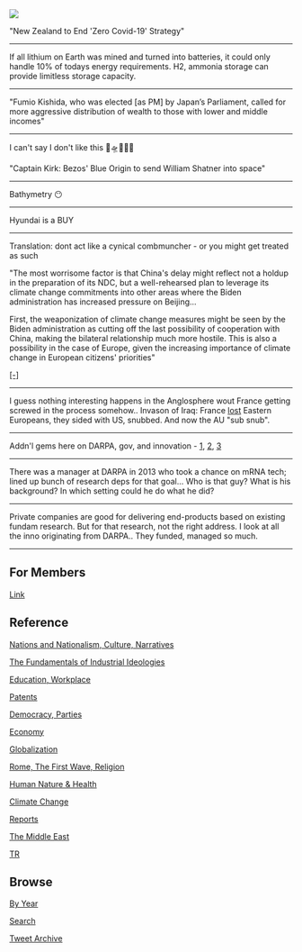 <img src="https://drive.google.com/uc?export=view&id=1B2wf9R7AMH1d7Vw6e2mucLbIQ5NSjir7"/>


"New Zealand to End 'Zero Covid-19' Strategy"

---

If all lithium on Earth was mined and turned into batteries, it could
only handle 10% of todays energy requirements. H2, ammonia storage can
provide limitless storage capacity.

---


"Fumio Kishida, who was elected [as PM] by Japan’s Parliament, called
for more aggressive distribution of wealth to those with lower and
middle incomes"

---

I can't say I don't like this 🌌🛸👨‍🚀🖖

"Captain Kirk: Bezos' Blue Origin to send William Shatner into space"

---

Bathymetry 😶

---

Hyundai is a BUY

---

Translation: dont act like a cynical combmuncher - or you might get
treated as such

"The most worrisome factor is that China's delay might reflect not a
holdup in the preparation of its NDC, but a well-rehearsed plan to
leverage its climate change commitments into other areas where the
Biden administration has increased pressure on Beijing...

First, the weaponization of climate change measures might be seen by
the Biden administration as cutting off the last possibility of
cooperation with China, making the bilateral relationship much more
hostile. This is also a possibility in the case of Europe, given the
increasing importance of climate change in European citizens'
priorities"

[[-]](https://asia.nikkei.com/Opinion/Will-China-use-climate-change-as-a-bargaining-chip	)

---

I guess nothing interesting happens in the Anglosphere wout France
getting screwed in the process somehow.. Invason of Iraq: France [lost](2019/11/americas-secret-war-friedman.md#france)
Eastern Europeans, they sided with US, snubbed. And now the AU "sub
snub".

---

Addn'l gems here on DARPA, gov, and innovation -
[1](2021/10/entrepreneuel-state-mazzucato.md),
[2](2021/10/mission-economy.md),
[3](2021/10/the-value-of-everything.md)

---

There was a manager at DARPA in 2013 who took a chance on mRNA tech;
lined up bunch of research deps for that goal... Who is that guy?
What is his background? In which setting could he do what he did?

---

Private companies are good for delivering end-products based on
existing fundam research. But for that research, not the right
address. I look at all the inno originating from DARPA.. They funded,
managed so much.

---

## For Members

[Link](https://thirdwave-members.herokuapp.com)

## Reference

[Nations and Nationalism, Culture, Narratives](/2013/02/nations-and-nationalism.md)

[The Fundamentals of Industrial Ideologies](/2011/04/fundamentals-of-industrial-ideologies.md)

[Education, Workplace](2017/09/education-workplace.md)

[Patents](/2018/09/patents.md)

[Democracy, Parties](/2016/11/democracy.md)

[Economy](/2018/05/economy.md)

[Globalization](/2018/09/globalization.md)

[Rome, The First Wave, Religion](/2017/12/rome.md)

[Human Nature & Health](/2020/07/human-nature.md)

[Climate Change](/2018/12/climate.md)

[Reports](/2019/05/reports.md)

[The Middle East](/2019/07/middleeast.md)

[TR](../tr)

## Browse

[By Year](years.md)

[Search](search.html)

[Tweet Archive](/tweets/README.md)



